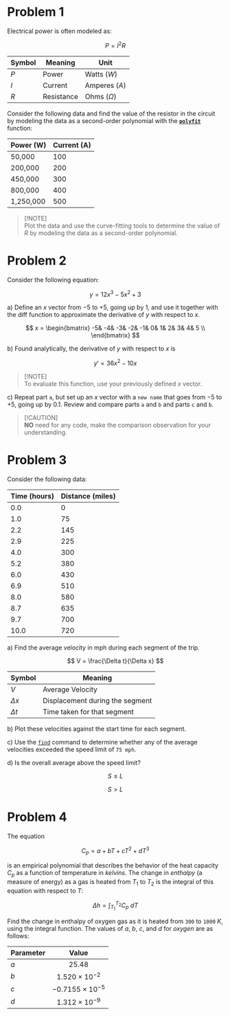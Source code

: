 # Problem 1

Electrical power is often modeled as:

$$
P = I^2R
$$

| Symbol | Meaning        | Unit            |
|--------|----------------|-----------------|
| $P$    | Power          | Watts ($W$)     |
| $I$    | Current        | Amperes ($A$)   |
| $R$    | Resistance     | Ohms ($\Omega$) |


Consider the following data and find the value of the resistor in the circuit by modeling the data as a
second-order polynomial with the [**`polyfit`**](https://www.mathworks.com/help/matlab/ref/polyfit.html) function:

| Power (W)   | Current (A) |
|-------------|-------------|
| 50,000      | 100         |
| 200,000     | 200         |
| 450,000     | 300         |
| 800,000     | 400         |
| 1,250,000   | 500         |

>\[!NOTE]\
Plot the data and use the curve-fitting tools to determine the value of $R$ by
modeling the data as a second-order polynomial.

# Problem 2
Consider the following equation:

$$
   y = 12x^3 − 5x^2 + 3
$$

   a) Define an $x$ vector from $−5$ to $+5$, going up by $1$, and use it together with the diff function to
   approximate the derivative of $y$ with respect to $x$.

 $$  x = \begin{bmatrix}
-5& -4& -3& -2& -1& 0& 1& 2& 3& 4& 5 \\
\end{bmatrix} $$

   b) Found analytically, the derivative of $y$ with respect to $x$ is

$$
   y′ = 36x^2 − 10x
$$

>\[!NOTE]\
   To evaluate this function, use your previously defined $x$ vector.

   c) Repeat part `a`, but set up an $x$ vector with a `new name` that goes from $-5$ to $+5$, going up by
   $0.1$. Review and compare parts `a` and `b` and parts `c` and `b`.

>\[!CAUTION]\
**NO** need for any code, make
   the comparison observation for your understanding.

# Problem 3
Consider the following data:

| Time (hours) | Distance (miles) |
|--------------|------------------|
| 0.0          | 0                |
| 1.0          | 75               |
| 2.2          | 145              |
| 2.9          | 225              |
| 4.0          | 300              |
| 5.2          | 380              |
| 6.0          | 430              |
| 6.9          | 510              |
| 8.0          | 580              |
| 8.7          | 635              |
| 9.7          | 700              |
| 10.0         | 720              |

   a) Find the average velocity in mph during each segment of the trip.

$$
V = \frac{\Delta t}{\Delta x}
$$

| Symbol     | Meaning                                 |
|------------|-----------------------------------------|
| $V$        | Average Velocity                        |
| $\Delta x$ | Displacement during the segment         |
| $\Delta t$ | Time taken for that segment             |


   b) Plot these velocities against the start time for each segment.

   c) Use the [`find`](https://www.mathworks.com/help/matlab/ref/find.html) command to determine whether any of the average velocities exceeded the
   speed limit of `75 mph`.

   d) Is the overall average above the speed limit?

$$
S≤L
$$

$$
S>L
$$

# Problem 4
The equation

$$
C_p = a + bT + cT^2 + dT^3
$$

   is an empirical polynomial that describes the behavior of the heat capacity $C_p$ as a function of
   temperature in $kelvins$. The change in $enthalpy$ (a measure of energy) as a gas is heated from $T_1$
   to $T_2$ is the integral of this equation with respect to $T$:

$$
\Delta h = \int_{T_1}^{T_2} C_p \ dT
$$


   Find the change in enthalpy of oxygen gas as it is heated from `300` to `1000` $K$, using the integral
   function. The values of $a$, $b$, $c$, and $d$ for $oxygen$ are as follows:

| Parameter |           Value            |
|-----------|:--------------------------:|
| $a$       |          $25.48$           |
| $b$       |   $1.520 \times 10^{-2}$   |
| $c$       |  $-0.7155 \times 10^{-5}$  |
| $d$       |   $1.312 \times 10^{-9}$   |
